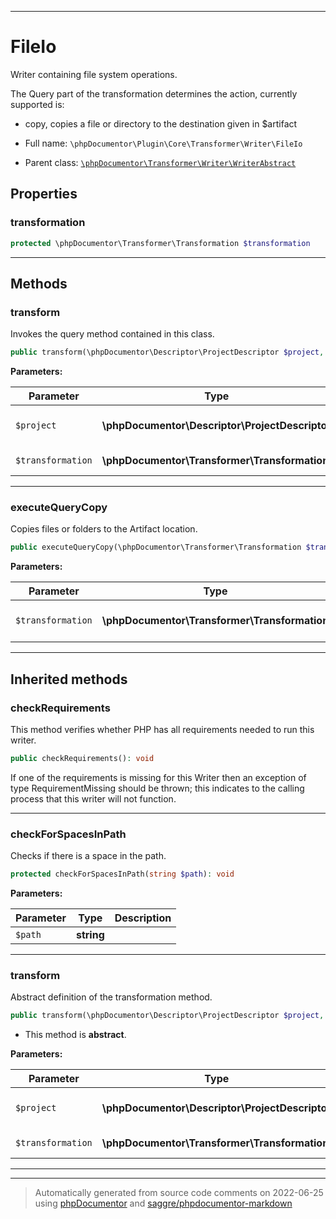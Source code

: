 ***

# FileIo

Writer containing file system operations.

The Query part of the transformation determines the action, currently
supported is:

* copy, copies a file or directory to the destination given in $artifact

* Full name: `\phpDocumentor\Plugin\Core\Transformer\Writer\FileIo`
* Parent class: [`\phpDocumentor\Transformer\Writer\WriterAbstract`](../../../../Transformer/Writer/WriterAbstract.md)



## Properties


### transformation



```php
protected \phpDocumentor\Transformer\Transformation $transformation
```






***

## Methods


### transform

Invokes the query method contained in this class.

```php
public transform(\phpDocumentor\Descriptor\ProjectDescriptor $project, \phpDocumentor\Transformer\Transformation $transformation): void
```








**Parameters:**

| Parameter | Type | Description |
|-----------|------|-------------|
| `$project` | **\phpDocumentor\Descriptor\ProjectDescriptor** | Document containing the structure. |
| `$transformation` | **\phpDocumentor\Transformer\Transformation** | Transformation to execute. |




***

### executeQueryCopy

Copies files or folders to the Artifact location.

```php
public executeQueryCopy(\phpDocumentor\Transformer\Transformation $transformation): void
```








**Parameters:**

| Parameter | Type | Description |
|-----------|------|-------------|
| `$transformation` | **\phpDocumentor\Transformer\Transformation** | Transformation to use as data source. |




***


## Inherited methods


### checkRequirements

This method verifies whether PHP has all requirements needed to run this writer.

```php
public checkRequirements(): void
```

If one of the requirements is missing for this Writer then an exception of type RequirementMissing
should be thrown; this indicates to the calling process that this writer will not function.









***

### checkForSpacesInPath

Checks if there is a space in the path.

```php
protected checkForSpacesInPath(string $path): void
```








**Parameters:**

| Parameter | Type | Description |
|-----------|------|-------------|
| `$path` | **string** |  |




***

### transform

Abstract definition of the transformation method.

```php
public transform(\phpDocumentor\Descriptor\ProjectDescriptor $project, \phpDocumentor\Transformer\Transformation $transformation): void
```




* This method is **abstract**.



**Parameters:**

| Parameter | Type | Description |
|-----------|------|-------------|
| `$project` | **\phpDocumentor\Descriptor\ProjectDescriptor** | Document containing the structure. |
| `$transformation` | **\phpDocumentor\Transformer\Transformation** | Transformation to execute. |




***


***
> Automatically generated from source code comments on 2022-06-25 using [phpDocumentor](http://www.phpdoc.org/) and [saggre/phpdocumentor-markdown](https://github.com/Saggre/phpDocumentor-markdown)
